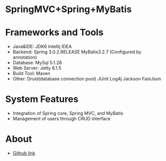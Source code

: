 # SpringMVC+Spring+MyBatis
# Frameworks and Tools
* Java&IDE: JDK6 Intellij IDEA
* Backend: Spring 3.0.2.RELEASE MyBatis3.2.7 (Configured by annotation)
* Database: MySql 5.1.28
* Web Server: Jetty 6.1.5
* Build Tool: Maven
* Other: Druid(database connection pool) JUnit Log4j Jackson FastJson

# System Features
* Integration of Spring core, Spring MVC, and MyBatis
* Management of users through CRUD interface

# About
* [Github link](https://github.com/amazeyope)